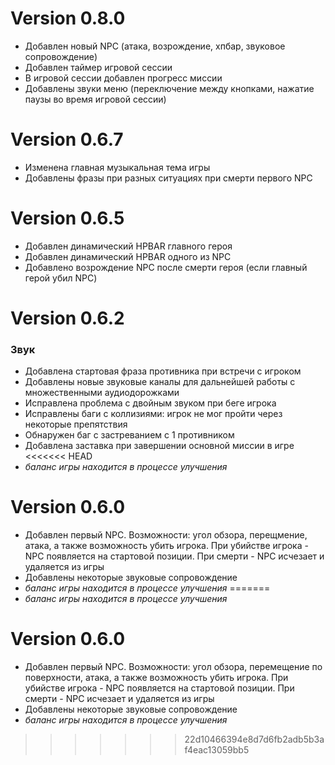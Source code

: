 # Version 0.8.0
- Добавлен новый NPC (атака, возрождение, хпбар, звуковое сопровождение)
- Добавлен таймер игровой сессии
- В игровой сессии добавлен прогресс миссии
- Добавлены звуки меню (переключение между кнопками, нажатие паузы во время игровой сессии)
# Version 0.6.7
- Изменена главная музыкальная тема игры
- Добавлены фразы при разных ситуациях при смерти первого NPC
# Version 0.6.5
- Добавлен динамический HPBAR главного героя
- Добавлен динамический HPBAR одного из NPC
- Добавлено возрождение NPC после смерти героя (если главный герой убил NPC) 
# Version 0.6.2
### Звук
- Добавлена стартовая фраза противника при встречи с игроком
- Добавлены новые звуковые каналы для дальнейшей работы с множественными аудиодорожками
- Исправлена проблема с двойным звуком при беге игрока
- Исправлены баги с коллизиями: игрок не мог пройти через некоторые препятствия
- Обнаружен баг с застреванием с 1 противником
- Добавлена заставка при завершении основной миссии в игре
<<<<<<< HEAD
- *баланс игры находится в процессе улучшения*
# Version 0.6.0
- Добавлен первый NPC. Возможности: угол обзора, перещмение, атака, а также возможность убить игрока. При убийстве игрока - NPC появляется на стартовой позиции. При смерти - NPC исчезает и удаляется из игры
- Добавлены некоторые звуковые сопровождение
- *баланс игры находится в процессе улучшения* 
=======
- *баланс игры находится в процессе улучшения* 
# Version 0.6.0
- Добавлен первый NPC. Возможности: угол обзора, перемещение по поверхности, атака, а также возможность убить игрока. При убийстве игрока - NPC появляется на стартовой позиции. При смерти - NPC исчезает и удаляется из игры
- Добавлены некоторые звуковые сопровождение
- *баланс игры находится в процессе улучшения* 
>>>>>>> 22d10466394e8d7d6fb2adb5b3af4eac13059bb5

